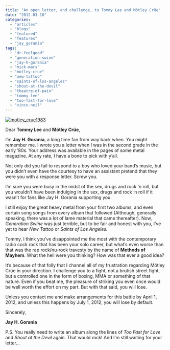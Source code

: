 ```yaml
---
title: "An open letter, and challenge, to Tommy Lee and Mötley Crüe"
date: "2012-03-10"
categories: 
  - "articles"
  - "blogs"
  - "featured"
  - "features"
  - "jay_gorania"
tags: 
  - "dr-feelgood"
  - "generation-swine"
  - "jay-h-gorania"
  - "mick-mars"
  - "motley-crue"
  - "new-tattoo"
  - "saints-of-los-angeles"
  - "shout-at-the-devil"
  - "theatre-of-pain"
  - "tommy-lee"
  - "too-fast-for-love"
  - "vince-neil"
---
```


[![](http://www.hellbound.ca/wp-content/uploads/2012/03/motley_crue1983.jpg "motley_crue1983")](http://www.hellbound.ca/wp-content/uploads/2012/03/motley_crue1983.jpg)

Dear **Tommy Lee** and **Mötley Crüe**,

I’m **Jay H. Gorania**, a long time fan from way back when. You might remember me. I wrote you a letter when I was in the second grade in the early ’80s. Your address was available in the pages of some metal magazine. At any rate, I have a bone to pick with y’all.

Not only did you fail to respond to a boy who loved your band’s music, but you didn’t even have the courtesy to have an assistant pretend that they were you with a response letter. Screw you.

I’m sure you were busy in the midst of the sex, drugs and rock ‘n roll, but you wouldn’t have been indulging in the sex, drugs and rock ‘n roll if it wasn’t for fans like Jay H. Gorania supporting you.

I still enjoy the great heavy metal from your first two albums, and even certain song songs from every album that followed (Although, generally speaking, there was a lot of lame material that came thereafter). Now, _Generation Swine_ was just terrible, but to be fair and honest with you, I’ve yet to hear _New Tattoo_ or _Saints of Los Angeles._

Tommy, I think you’ve disappointed me the most with the contemporary radio cock rock that has been your solo career, but what’s even worse than that was the rap rock/nu-rock travesty by the name of **Methods of Mayhem**. What the hell were you thinking? How was that ever a good idea?

It’s because of that folly that I channel all of my frustration regarding Mötley Crüe in your direction. I challenge you to a fight, not a brutish street fight, but a controlled one in the form of boxing, MMA or something of that nature. Even if you beat me, the pleasure of striking you even once would be well worth the effort on my part. But with that said, you will lose.

Unless you contact me and make arrangements for this battle by April 1, 2012, and unless this happens by July 1, 2012, you will lose by default.

Sincerely,

**Jay H. Gorania**

P.S. You really need to write an album along the lines of _Too Fast for Love_ and _Shout at the Devil_ again. That would rock! And I’m still waiting for your letter...
